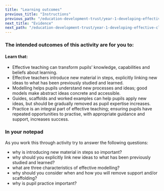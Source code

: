 ```yaml
---
title: "Learning outcomes"
previous_title: "Instructions"
previous_path: "/education-development-trust/year-1-developing-effective-classroom-practice/spring-week-1-ect-instructions"
next_title: "Evidence"
next_path: "/education-development-trust/year-1-developing-effective-classroom-practice/spring-week-1-ect-evidence"
---
```


### The intended outcomes of this activity are for you to:

#### Learn that:
- Effective teaching can transform pupils’ knowledge, capabilities and beliefs about learning.                                                                           
- Effective teachers introduce new material in steps, explicitly linking new ideas to what has been previously studied and learned.
- Modelling helps pupils understand new processes and ideas; good models make abstract ideas concrete and accessible.
- Guides, scaffolds and worked examples can help pupils apply new ideas, but should be gradually removed as pupil expertise increases.
- Practice is an integral part of effective teaching; ensuring pupils have repeated opportunities to practise, with appropriate guidance and support, increases success.



### In your notepad
As you work this through activity try to answer the following questions:

* why is introducing new material in steps so important?
* why should you explicitly link new ideas to what has been previously studied
    and learned?
* what are three characteristics of effective modelling?
* why should you consider when and how you will remove support and/or
    scaffolding?
* why is pupil practice important?


